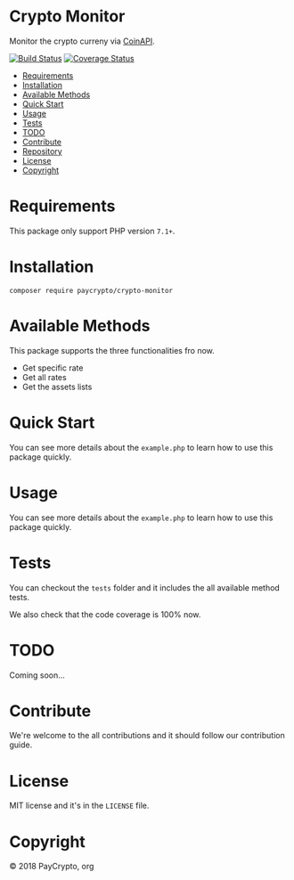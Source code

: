 # Crypto Monitor

Monitor the crypto curreny via [CoinAPI](https://docs.coinapi.io/).

[![Build Status](https://travis-ci.org/PayCrypto/crypto-monitor.svg?branch=master)](https://travis-ci.org/PayCrypto/crypto-monitor)
[![Coverage Status](https://coveralls.io/repos/github/PayCrypto/crypto-monitor/badge.svg?branch=master)](https://coveralls.io/github/PayCrypto/crypto-monitor?branch=master)

- [Requirements](#requirements)
- [Installation](#installation)
- [Available Methods](#available_methods)
- [Quick Start](#quickstart)
- [Usage](#usage)
- [Tests](#tests)
- [TODO](#tODO)
- [Contribute](#contribute)
- [Repository](#repository)
- [License](#license)
- [Copyright](#copyright)

# Requirements
This package only support PHP version ```7.1+```.

# Installation
```
composer require paycrypto/crypto-monitor
```

# Available Methods
This package supports the three functionalities fro now.

- Get specific rate
- Get all rates
- Get the assets lists

# Quick Start
You can see more details about the ```example.php``` to learn how to use this package quickly.

# Usage
You can see more details about the ```example.php``` to learn how to use this package quickly.

# Tests
You can checkout the ```tests``` folder and it includes the all available method tests.

We also check that the code coverage is 100% now.

# TODO
Coming soon...

# Contribute
We're welcome to the all contributions and it should follow our contribution guide.

# License
MIT license and it's in the ```LICENSE``` file.

# Copyright
© 2018 PayCrypto, org
